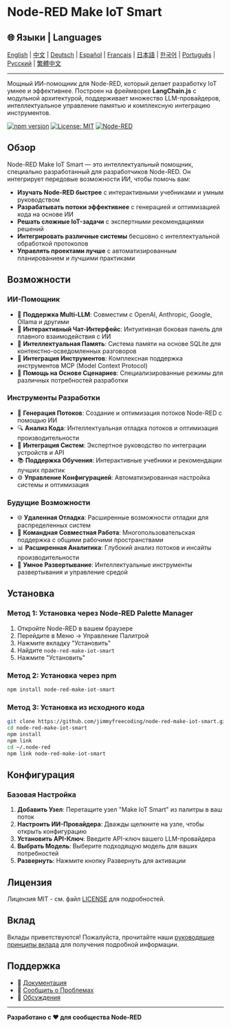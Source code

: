 # Node-RED Make IoT Smart

## 🌐 Языки | Languages

[English](README.md) | [中文](README_ZH.md) | [Deutsch](README_DE.md) | [Español](README_ES.md) | [Français](README_FR.md) | [日本語](README_JA.md) | [한국어](README_KO.md) | [Português](README_PT.md) | [Русский](README_RU.md) | [繁體中文](README_TW.md)

---

Мощный ИИ-помощник для Node-RED, который делает разработку IoT умнее и эффективнее. Построен на фреймворке **LangChain.js** с модульной архитектурой, поддерживает множество LLM-провайдеров, интеллектуальное управление памятью и комплексную интеграцию инструментов.

[![npm version](https://badge.fury.io/js/node-red-make-iot-smart.svg)](https://badge.fury.io/js/node-red-make-iot-smart)
[![License: MIT](https://img.shields.io/badge/License-MIT-yellow.svg)](https://opensource.org/licenses/MIT)
[![Node-RED](https://img.shields.io/badge/Node--RED-2.0%2B-red)](https://nodered.org/)

## Обзор

Node-RED Make IoT Smart — это интеллектуальный помощник, специально разработанный для разработчиков Node-RED. Он интегрирует передовые возможности ИИ, чтобы помочь вам:

- **Изучать Node-RED быстрее** с интерактивными учебниками и умным руководством
- **Разрабатывать потоки эффективнее** с генерацией и оптимизацией кода на основе ИИ
- **Решать сложные IoT-задачи** с экспертными рекомендациями решений
- **Интегрировать различные системы** бесшовно с интеллектуальной обработкой протоколов
- **Управлять проектами лучше** с автоматизированным планированием и лучшими практиками

## Возможности

### ИИ-Помощник
- 🤖 **Поддержка Multi-LLM**: Совместим с OpenAI, Anthropic, Google, Ollama и другими
- 💬 **Интерактивный Чат-Интерфейс**: Интуитивная боковая панель для плавного взаимодействия с ИИ
- 🧠 **Интеллектуальная Память**: Система памяти на основе SQLite для контекстно-осведомленных разговоров
- 🔧 **Интеграция Инструментов**: Комплексная поддержка инструментов MCP (Model Context Protocol)
- 🎯 **Помощь на Основе Сценариев**: Специализированные режимы для различных потребностей разработки

### Инструменты Разработки
- 📝 **Генерация Потоков**: Создание и оптимизация потоков Node-RED с помощью ИИ
- 🔍 **Анализ Кода**: Интеллектуальная отладка потоков и оптимизация производительности
- 🔗 **Интеграция Систем**: Экспертное руководство по интеграции устройств и API
- 📚 **Поддержка Обучения**: Интерактивные учебники и рекомендации лучших практик
- ⚙️ **Управление Конфигурацией**: Автоматизированная настройка системы и оптимизация

### Будущие Возможности
- 🌐 **Удаленная Отладка**: Расширенные возможности отладки для распределенных систем
- 👥 **Командная Совместная Работа**: Многопользовательская поддержка с общими рабочими пространствами
- 📊 **Расширенная Аналитика**: Глубокий анализ потоков и инсайты производительности
- 🚀 **Умное Развертывание**: Интеллектуальные инструменты развертывания и управление средой

## Установка

### Метод 1: Установка через Node-RED Palette Manager

1. Откройте Node-RED в вашем браузере
2. Перейдите в Меню → Управление Палитрой
3. Нажмите вкладку "Установить"
4. Найдите `node-red-make-iot-smart`
5. Нажмите "Установить"

### Метод 2: Установка через npm

```bash
npm install node-red-make-iot-smart
```

### Метод 3: Установка из исходного кода

```bash
git clone https://github.com/jimmyfreecoding/node-red-make-iot-smart.git
cd node-red-make-iot-smart
npm install
npm link
cd ~/.node-red
npm link node-red-make-iot-smart
```

## Конфигурация

### Базовая Настройка

1. **Добавить Узел**: Перетащите узел "Make IoT Smart" из палитры в ваш поток
2. **Настроить ИИ-Провайдера**: Дважды щелкните на узле, чтобы открыть конфигурацию
3. **Установить API-Ключ**: Введите API-ключ вашего LLM-провайдера
4. **Выбрать Модель**: Выберите подходящую модель для ваших потребностей
5. **Развернуть**: Нажмите кнопку Развернуть для активации

## Лицензия

Лицензия MIT - см. файл [LICENSE](LICENSE) для подробностей.

## Вклад

Вклады приветствуются! Пожалуйста, прочитайте наши [руководящие принципы вклада](CONTRIBUTING.md) для получения подробной информации.

## Поддержка

- 📖 [Документация](https://github.com/jimmyfreecoding/node-red-make-iot-smart/wiki)
- 🐛 [Сообщить о Проблемах](https://github.com/jimmyfreecoding/node-red-make-iot-smart/issues)
- 💬 [Обсуждения](https://github.com/jimmyfreecoding/node-red-make-iot-smart/discussions)

---

**Разработано с ❤️ для сообщества Node-RED**